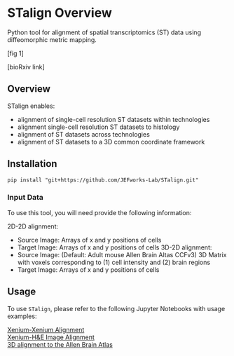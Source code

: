# STalign Overview
Python tool for alignment of spatial transcriptomics (ST) data using diffeomorphic metric mapping.

[fig 1]

[bioRxiv link]

## Overview

STalign enables:
- alignment of single-cell resolution ST datasets within technologies
- alignment single-cell resolution ST datasets to histology
- alignment of ST datasets across technologies
- alignment of ST datasets to a 3D common coordinate framework 

## Installation
`pip install "git+https://github.com/JEFworks-Lab/STalign.git"`

### Input Data
To use this tool, you will need provide the following information:

2D-2D alignment:
- Source Image: Arrays of x and y positions of cells
- Target Image: Arrays of x and y positions of cells
3D-2D alignment:
- Source Image: (Default: Adult mouse Allen Brain Altas CCFv3) 3D Matrix with voxels corresponding to (1) cell intensity and (2) brain regions
- Target Image: Arrays of x and y positions of cells

## Usage

To use `STalign`, please refer to the following Jupyter Notebooks with usage examples:

[Xenium-Xenium Alignment](https://jef.works/STalign/notebooks/xenium-xenium-alignment.html) <br />
[Xenium-H&E Image Alignment](https://jef.works/STalign/notebooks/xenium-heimage-alignment.html) <br />
[3D alignment to the Allen Brain Atlas](https://jef.works/STalign/notebooks/merfish-allen3Datlas-alignment.html) <br />

